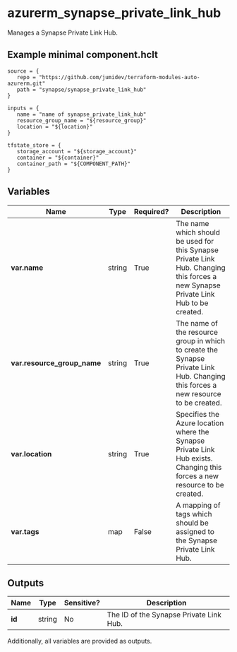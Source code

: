 # azurerm_synapse_private_link_hub

Manages a Synapse Private Link Hub.

## Example minimal component.hclt

```hcl
source = {
   repo = "https://github.com/jumidev/terraform-modules-auto-azurerm.git" 
   path = "synapse/synapse_private_link_hub" 
}

inputs = {
   name = "name of synapse_private_link_hub" 
   resource_group_name = "${resource_group}" 
   location = "${location}" 
}

tfstate_store = {
   storage_account = "${storage_account}" 
   container = "${container}" 
   container_path = "${COMPONENT_PATH}" 
}

```

## Variables

| Name | Type | Required? |  Description |
| ---- | ---- | --------- |  ----------- |
| **var.name** | string | True | The name which should be used for this Synapse Private Link Hub. Changing this forces a new Synapse Private Link Hub to be created. | 
| **var.resource_group_name** | string | True | The name of the resource group in which to create the Synapse Private Link Hub. Changing this forces a new resource to be created. | 
| **var.location** | string | True | Specifies the Azure location where the Synapse Private Link Hub exists. Changing this forces a new resource to be created. | 
| **var.tags** | map | False | A mapping of tags which should be assigned to the Synapse Private Link Hub. | 



## Outputs

| Name | Type | Sensitive? | Description |
| ---- | ---- | --------- | --------- |
| **id** | string | No  | The ID of the Synapse Private Link Hub. | 

Additionally, all variables are provided as outputs.
